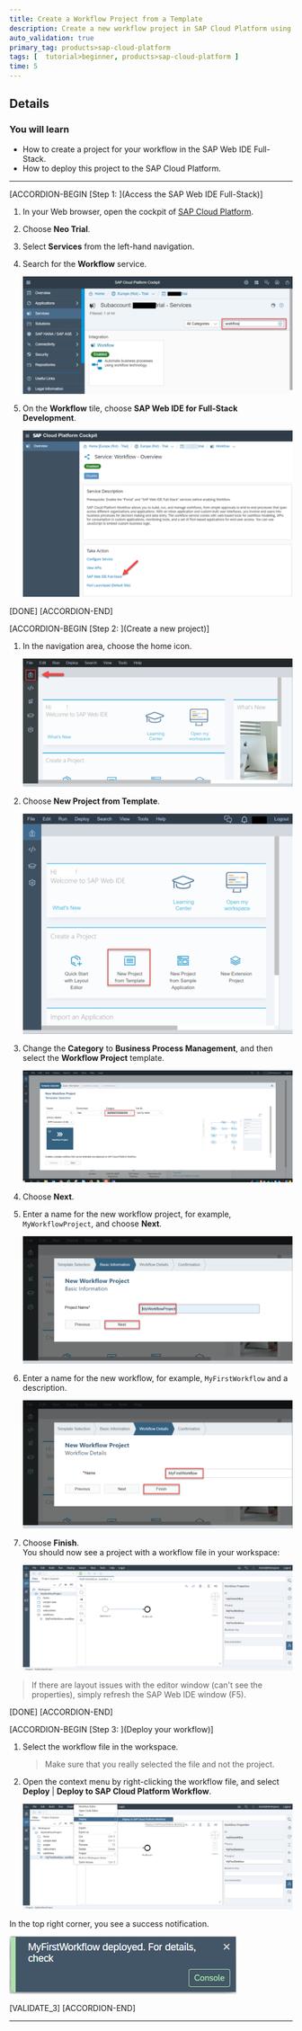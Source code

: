 ```yaml
---
title: Create a Workflow Project from a Template
description: Create a new workflow project in SAP Cloud Platform using SAP Web IDE.
auto_validation: true
primary_tag: products>sap-cloud-platform
tags: [  tutorial>beginner, products>sap-cloud-platform ]
time: 5
---
```


## Details
### You will learn  
  - How to create a project for your workflow in the SAP Web IDE Full-Stack.
  - How to deploy this project to the SAP Cloud Platform.

---

[ACCORDION-BEGIN [Step 1: ](Access the SAP Web IDE Full-Stack)]
1. In your Web browser, open the cockpit of [SAP Cloud Platform](https://account.hanatrial.ondemand.com/cockpit).
2. Choose **Neo Trial**.
3. Select **Services** from the left-hand navigation.

4. Search for the **Workflow** service.

    ![Search Workflow](search-workflow.png)

3. On the **Workflow** tile, choose **SAP Web IDE for Full-Stack Development**.

    ![Choose Full-Stack](choose-full-stack.png)

[DONE]
[ACCORDION-END]

[ACCORDION-BEGIN [Step 2: ](Create a new project)]
1. In the navigation area, choose the home icon.

    ![Choose Home](choose-home.png)

2. Choose **New Project from Template**.

    ![Choose New Project](new-project.png)

3. Change the **Category** to **Business Process Management**, and then select the **Workflow Project** template.

    ![Change Category](select-category.png)

4. Choose **Next**.

5. Enter a name for the new workflow project, for example, `MyWorkflowProject`, and choose **Next**.

    ![Enter Name](enter-name.png)

6. Enter a name for the new workflow, for example, `MyFirstWorkflow` and a description.

    ![Enter Workflow Name](enter-wf-name.png)

7. Choose **Finish**.   
   You should now see a project with a workflow file in your workspace:

    ![Workflow Project](workflow-project.png)

> If there are layout issues with the editor window (can't see the properties), simply refresh the SAP Web IDE window (F5).

[DONE]
[ACCORDION-END]

[ACCORDION-BEGIN [Step 3: ](Deploy your workflow)]
1. Select the workflow file in the workspace.
    >Make sure that you really selected the file and not the project.

2. Open the context menu by right-clicking the workflow file, and select **Deploy** | **Deploy to SAP Cloud Platform Workflow**.

    ![Deploy Workflow](deploy-workflow.png)

In the top right corner, you see a success notification.

![Deploy Notification](deploy-notification.png)


[VALIDATE_3]
[ACCORDION-END]

---
